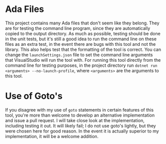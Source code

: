﻿# Ada Files
This project contains many Ada files that don't seem like they belong. They are for testing the command line program, since they are automatically copied to the output directory.
As much as possible, testing should be done in the unit tests, but it's still a good idea to run the command line on these files as an extra test, in the event there are bugs with this tool and not the library. This also helps test that the formatting of the tool is correct.
You can change the `launchSettings.json` file to set the command line arguments that VisualStudio will run the tool with. For running this tool directly from the command line for testing purposes, in the project directory run `dotnet run <arguments> --no-launch-profile`, where `<arguments>` are the arguments to this tool.

# Use of Goto's
If you disagree with my use of `goto` statements in certain features of this tool, you're more than welcome to develop an alternative implementation and issue a pull request. I will take close look at the implementation, including testing it out. It will likely fail; I do not use goto's lightly, but they were chosen here for good reason. In the event it is actually superior to my implementation, it will be a welcome addition.